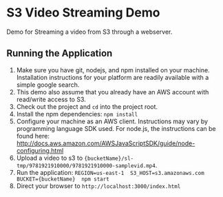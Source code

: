 # S3 Video Streaming Demo  
Demo for Streaming a video from S3 through a webserver.

## Running the Application
1. Make sure you have git, nodejs, and npm installed on your machine. Installation instructions for your platform are readily available with a simple google search.
2. This demo also assume that you already have an AWS account with read/write access to S3. 
3. Check out the project and `cd` into the project root.
4. Install the npm dependencies: `npm install`
5. Configure your machine as an AWS client. Instructions may vary by programming language SDK used. For node.js, the instructions can be found here: http://docs.aws.amazon.com/AWSJavaScriptSDK/guide/node-configuring.html
6. Upload a video to s3 to `{bucketName}/sl-tmp/9781921910000/9781921910000-samplevid.mp4`.
7. Run the application: `REGION=us-east-1  S3_HOST=s3.amazonaws.com BUCKET={bucketName}  npm start`
8. Direct your browser to `http://localhost:3000/index.html`


